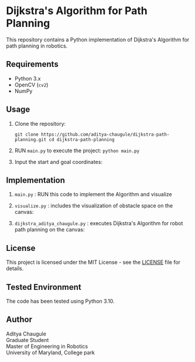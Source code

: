 Dijkstra's Algorithm for Path Planning
======================================

This repository contains a Python implementation of Dijkstra's Algorithm for path planning in robotics.

Requirements
------------

-   Python 3.x
-   OpenCV (`cv2`)
-   NumPy

Usage
-----

1.  Clone the repository:

    `git clone https://github.com/aditya-chaugule/dijkstra-path-planning.git
    cd dijkstra-path-planning`

2.  RUN `main.py` to execute the project:
    `python main.py`

3.  Input the start and goal coordinates:

Implementation
-----
1.  `main.py` : RUN this code to implement the Algorithm and visualize

2.  `visualize.py` : includes the visualization of obstacle space on the canvas:

3.  `dijkstra_aditya_chaugule.py` : executes Dijkstra's Algorithm for robot path planning on the canvas:


License
-------

This project is licensed under the MIT License - see the [LICENSE](https://chat.openai.com/LICENSE) file for details.


Tested Environment
------------------

The code has been tested using Python 3.10.

Author
------

Aditya Chaugule\
Graduate Student\
Master of Engineering in Robotics\
University of Maryland, College park

